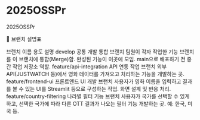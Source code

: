 # 2025OSSPr
2025OSSPr

🌿 브랜치 설명표

브랜치 이름	용도	설명
develop	공통 개발 통합 브랜치	팀원이 각자 작업한 기능 브랜치를 이 브랜치에 통합(Merge)함. 완성된 기능이 이곳에 모임. main으로 배포하기 전 중간 작업 저장소 역할.
feature/api-integration	API 연동 작업 브랜치	외부 API(JUSTWATCH 등)에서 영화 데이터를 가져오고 처리하는 기능을 개발하는 곳.
feature/frontend-ui	프론트엔드 UI 개발 브랜치	사용자가 영화 이름을 입력하고 결과를 볼 수 있는 UI를 Streamlit 등으로 구성하는 작업. 화면 설계 및 반응 처리.
feature/country-filtering	나라별 필터 기능 브랜치	사용자가 국가를 선택할 수 있게 하고, 선택한 국가에 따라 다른 OTT 결과가 나오는 필터 기능 개발하는 곳. 예: 한국, 미국 등.


